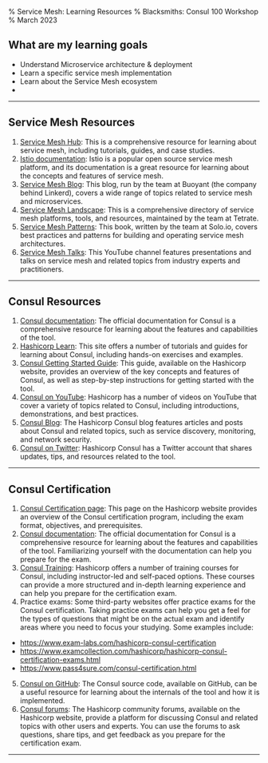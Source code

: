 % Service Mesh: Learning Resources 
% Blacksmiths: Consul 100 Workshop
% March 2023

## What are my learning goals

- Understand Microservice architecture & deployment
- Learn a specific service mesh implementation
- Learn about the Service Mesh ecosystem
- 

---

## Service Mesh Resources

1. [Service Mesh Hub](https://servicemeshhub.com/): This is a comprehensive resource for learning about service mesh, including tutorials, guides, and case studies.
2. [Istio documentation](https://istio.io/docs/): Istio is a popular open source service mesh platform, and its documentation is a great resource for learning about the concepts and features of service mesh.
3. [Service Mesh Blog](https://buoyant.io/blog/): This blog, run by the team at Buoyant (the company behind Linkerd), covers a wide range of topics related to service mesh and microservices.
4. [Service Mesh Landscape](https://www.servicemeshlandscape.com/): This is a comprehensive directory of service mesh platforms, tools, and resources, maintained by the team at Tetrate.
5. [Service Mesh Patterns](https://www.servicemeshpatterns.com/): This book, written by the team at Solo.io, covers best practices and patterns for building and operating service mesh architectures.
6. [Service Mesh Talks](https://www.youtube.com/channel/UCIUQ8aDwzq3V7FZ1mKj2pyQ): This YouTube channel features presentations and talks on service mesh and related topics from industry experts and practitioners.

---

## Consul Resources

1. [Consul documentation](https://www.consul.io/docs): The official documentation for Consul is a comprehensive resource for learning about the features and capabilities of the tool.
2. [Hashicorp Learn](https://learn.hashicorp.com/consul): This site offers a number of tutorials and guides for learning about Consul, including hands-on exercises and examples.
3. [Consul Getting Started Guide](https://www.consul.io/docs/guides/getting-started.html): This guide, available on the Hashicorp website, provides an overview of the key concepts and features of Consul, as well as step-by-step instructions for getting started with the tool.
4. [Consul on YouTube](https://www.youtube.com/channel/UCJh-Zu8pjWX9vkGJ6hVsZ1Q): Hashicorp has a number of videos on YouTube that cover a variety of topics related to Consul, including introductions, demonstrations, and best practices.
5. [Consul Blog](https://www.consul.io/blog): The Hashicorp Consul blog features articles and posts about Consul and related topics, such as service discovery, monitoring, and network security.
6. [Consul on Twitter](https://twitter.com/hashicorp_consul): Hashicorp Consul has a Twitter account that shares updates, tips, and resources related to the tool.


---

## Consul Certification

1. [Consul Certification page](https://www.hashicorp.com/certification/consul): This page on the Hashicorp website provides an overview of the Consul certification program, including the exam format, objectives, and prerequisites.
2. [Consul documentation](https://www.consul.io/docs): The official documentation for Consul is a comprehensive resource for learning about the features and capabilities of the tool. Familiarizing yourself with the documentation can help you prepare for the exam.
3. [Consul Training](https://www.hashicorp.com/training/consul): Hashicorp offers a number of training courses for Consul, including instructor-led and self-paced options. These courses can provide a more structured and in-depth learning experience and can help you prepare for the certification exam.
4. Practice exams: Some third-party websites offer practice exams for the Consul certification. Taking practice exams can help you get a feel for the types of questions that might be on the actual exam and identify areas where you need to focus your studying. Some examples include:
  - https://www.exam-labs.com/hashicorp-consul-certification
  - https://www.examcollection.com/hashicorp/hashicorp-consul-certification-exams.html
  - https://www.pass4sure.com/consul-certification.html
5. [Consul on GitHub](https://github.com/hashicorp/consul): The Consul source code, available on GitHub, can be a useful resource for learning about the internals of the tool and how it is implemented.
6. [Consul forums](https://discuss.hashicorp.com/c/consul): The Hashicorp community forums, available on the Hashicorp website, provide a platform for discussing Consul and related topics with other users and experts. You can use the forums to ask questions, share tips, and get feedback as you prepare for the certification exam.

---
